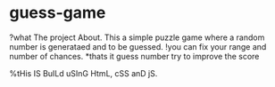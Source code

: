 # guess-game
?what The project About. 
This a simple puzzle game where a random number is generataed and to be guessed.
!you can fix your range and number of chances.
*thats it guess number try to improve the score

%tHis IS BuILd uSInG HtmL, cSS anD jS.
